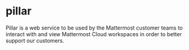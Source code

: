 # pillar

Pillar is a web service to be used by the Mattermost customer teams to interact with and view Mattermost Cloud workspaces in order to better support our customers.
